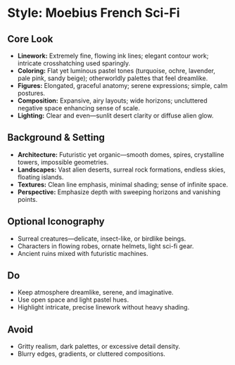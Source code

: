 # Style: Moebius French Sci-Fi

## Core Look
- **Linework:** Extremely fine, flowing ink lines; elegant contour work; intricate crosshatching used sparingly.
- **Coloring:** Flat yet luminous pastel tones (turquoise, ochre, lavender, pale pink, sandy beige); otherworldly palettes that feel dreamlike.
- **Figures:** Elongated, graceful anatomy; serene expressions; simple, calm postures.
- **Composition:** Expansive, airy layouts; wide horizons; uncluttered negative space enhancing sense of scale.
- **Lighting:** Clear and even—sunlit desert clarity or diffuse alien glow.

## Background & Setting
- **Architecture:** Futuristic yet organic—smooth domes, spires, crystalline towers, impossible geometries.
- **Landscapes:** Vast alien deserts, surreal rock formations, endless skies, floating islands.
- **Textures:** Clean line emphasis, minimal shading; sense of infinite space.
- **Perspective:** Emphasize depth with sweeping horizons and vanishing points.

## Optional Iconography
- Surreal creatures—delicate, insect-like, or birdlike beings.
- Characters in flowing robes, ornate helmets, light sci-fi gear.
- Ancient ruins mixed with futuristic machines.

## Do
- Keep atmosphere dreamlike, serene, and imaginative.
- Use open space and light pastel hues.
- Highlight intricate, precise linework without heavy shading.

## Avoid
- Gritty realism, dark palettes, or excessive detail density.
- Blurry edges, gradients, or cluttered compositions.
